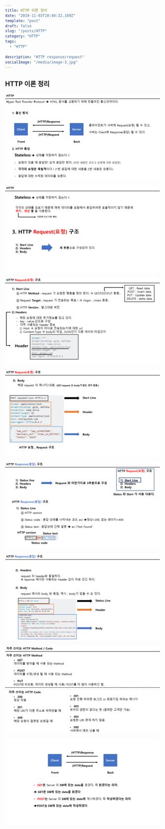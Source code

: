```yaml
---
title: HTTP 이론 정리
date: "2019-11-03T10:40:32.169Z"
template: "post"
draft: false
slug: "/posts/HTTP"
category: "HTTP"
tags:
  - "HTTP"

description: "HTTP response/request"
socialImage: "/media/image-3.jpg"
---
```



## HTTP 이론 정리
​![](/media/Etc/HTTP/HTTP1.PNG)




​![](/media/Etc/HTTP/HTTP2.PNG)





​![](/media/Etc/HTTP/HTTP3.PNG)





​![](/media/Etc/HTTP/HTTP4.PNG)





​![](/media/Etc/HTTP/HTTP5.PNG)





​![](/media/Etc/HTTP/HTTP6.PNG)





​![](/media/Etc/HTTP/HTTP7.PNG)





​![](/media/Etc/HTTP/HTTP8.PNG)